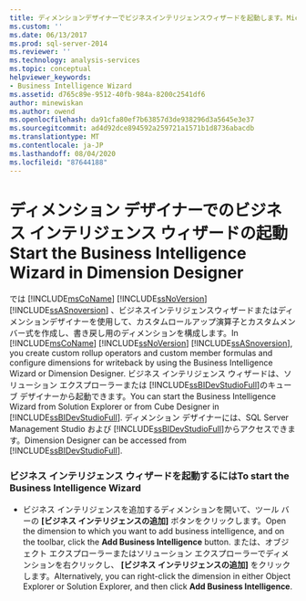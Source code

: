 ```yaml
---
title: ディメンションデザイナーでビジネスインテリジェンスウィザードを起動します。Microsoft Docs
ms.custom: ''
ms.date: 06/13/2017
ms.prod: sql-server-2014
ms.reviewer: ''
ms.technology: analysis-services
ms.topic: conceptual
helpviewer_keywords:
- Business Intelligence Wizard
ms.assetid: d765c89e-9512-40fb-984a-8200c2541df6
author: minewiskan
ms.author: owend
ms.openlocfilehash: da91cfa80ef7b63857d3de938296d3a5645e3e37
ms.sourcegitcommit: ad4d92dce894592a259721a1571b1d8736abacdb
ms.translationtype: MT
ms.contentlocale: ja-JP
ms.lasthandoff: 08/04/2020
ms.locfileid: "87644188"
---
```

# <a name="start-the-business-intelligence-wizard-in-dimension-designer"></a><span data-ttu-id="037cf-102">ディメンション デザイナーでのビジネス インテリジェンス ウィザードの起動</span><span class="sxs-lookup"><span data-stu-id="037cf-102">Start the Business Intelligence Wizard in Dimension Designer</span></span>
  <span data-ttu-id="037cf-103">では [!INCLUDE[msCoName](../../includes/msconame-md.md)] [!INCLUDE[ssNoVersion](../../includes/ssnoversion-md.md)] [!INCLUDE[ssASnoversion](../../includes/ssasnoversion-md.md)] 、ビジネスインテリジェンスウィザードまたはディメンションデザイナーを使用して、カスタムロールアップ演算子とカスタムメンバー式を作成し、書き戻し用のディメンションを構成します。</span><span class="sxs-lookup"><span data-stu-id="037cf-103">In [!INCLUDE[msCoName](../../includes/msconame-md.md)] [!INCLUDE[ssNoVersion](../../includes/ssnoversion-md.md)] [!INCLUDE[ssASnoversion](../../includes/ssasnoversion-md.md)], you create custom rollup operators and custom member formulas and configure dimensions for writeback by using the Business Intelligence Wizard or Dimension Designer.</span></span> <span data-ttu-id="037cf-104">ビジネス インテリジェンス ウィザードは、ソリューション エクスプローラーまたは [!INCLUDE[ssBIDevStudioFull](../../includes/ssbidevstudiofull-md.md)]のキューブ デザイナーから起動できます。</span><span class="sxs-lookup"><span data-stu-id="037cf-104">You can start the Business Intelligence Wizard from Solution Explorer or from Cube Designer in [!INCLUDE[ssBIDevStudioFull](../../includes/ssbidevstudiofull-md.md)].</span></span> <span data-ttu-id="037cf-105">ディメンション デザイナーには、SQL Server Management Studio および [!INCLUDE[ssBIDevStudioFull](../../includes/ssbidevstudiofull-md.md)]からアクセスできます。</span><span class="sxs-lookup"><span data-stu-id="037cf-105">Dimension Designer can be accessed from [!INCLUDE[ssBIDevStudioFull](../../includes/ssbidevstudiofull-md.md)].</span></span>  
  
### <a name="to-start-the-business-intelligence-wizard"></a><span data-ttu-id="037cf-106">ビジネス インテリジェンス ウィザードを起動するには</span><span class="sxs-lookup"><span data-stu-id="037cf-106">To start the Business Intelligence Wizard</span></span>  
  
-   <span data-ttu-id="037cf-107">ビジネス インテリジェンスを追加するディメンションを開いて、ツール バーの **[ビジネス インテリジェンスの追加]** ボタンをクリックします。</span><span class="sxs-lookup"><span data-stu-id="037cf-107">Open the dimension to which you want to add business intelligence, and on the toolbar, click the **Add Business Intelligence** button.</span></span> <span data-ttu-id="037cf-108">または、オブジェクト エクスプローラーまたはソリューション エクスプローラーでディメンションを右クリックし、 **[ビジネス インテリジェンスの追加]** をクリックします。</span><span class="sxs-lookup"><span data-stu-id="037cf-108">Alternatively, you can right-click the dimension in either Object Explorer or Solution Explorer, and then click **Add Business Intelligence**.</span></span>  
  
  
